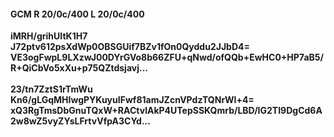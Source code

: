 #### GCM R 20/0c/400 L 20/0c/400
**iMRH/grihUItK1H7**<br/>**J72ptv612psXdWp0OBSGUif7BZv1fOn0Qyddu2JJbD4=**<br/>**VE3ogFwpL9LXzwJ00DYrGVo8b66ZFU+qNwd/ofQQb+EwHC0+HP7aB5/R+QiCbVo5xXu+p75QZtdsjavj...**<br/><br/>
**23/tn7ZztS1rTmWu**<br/>**Kn6/gLGqMHIwgPYKuyuIFwf81amJZcnVPdzTQNrWl+4=**<br/>**xQ3RgTmsDbGnuTQxW+RACtvlAkP4UTepSSKQmrb/LBD/IG2TI9DgCd6A2w8wZ5vyZYsLFrtvVfpA3CYd...**